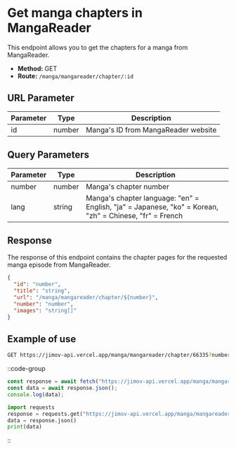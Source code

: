 # Get manga chapters in MangaReader

This endpoint allows you to get the chapters for a manga from MangaReader.

- **Method:** GET
- **Route:** `/manga/mangareader/chapter/:id`

## URL Parameter

| Parameter | Type   | Description                           |
| --------- | ------ | ------------------------------------- |
| id        | number | Manga's ID from MangaReader website   |

## Query Parameters

| Parameter | Type   | Description                                                            |
| --------- | ------ | ---------------------------------------------------------------------- |
| number    | number | Manga's chapter number                                                 |
| lang      | string | Manga's chapter language: "en" = English, "ja" = Japanese, "ko" = Korean, "zh" = Chinese, "fr" = French                |

## Response

The response of this endpoint contains the chapter pages for the requested manga episode from MangaReader.

```json
{
  "id": "number",
  "title": "string",
  "url": "/manga/mangareader/chapter/${number}",
  "number": "number",
  "images": "string[]"
}
```

## Example of use

```bash
GET https://jimov-api.vercel.app/manga/mangareader/chapter/66335?number=16&lang=ja
```

::code-group

```javascript [JavaScript]
const response = await fetch("https://jimov-api.vercel.app/manga/mangareader/chapter/66335?number=16&lang=ja");
const data = await response.json();
console.log(data);
```

```python [Python]
import requests
response = requests.get("https://jimov-api.vercel.app/manga/mangareader/chapter/66335?number=16&lang=ja")
data = response.json()
print(data)
```

::
